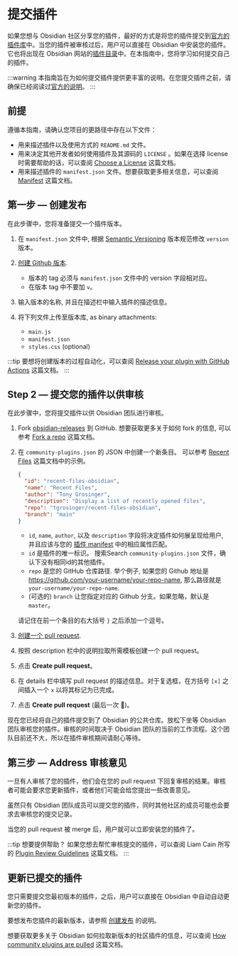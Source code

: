 <!--
 * @Author: luhaifeng666 youzui@hotmail.com
 * @Date: 2022-03-24 23:00:24
 * @LastEditors: luhaifeng666
 * @LastEditTime: 2022-08-24 00:31:38
 * @Description: 
-->

# 提交插件

如果您想与 Obsidian 社区分享您的插件，最好的方式是将您的插件提交到[官方的插件库](https://github.com/obsidianmd/obsidian-releases/blob/master/community-plugins.json)中。当您的插件被审核过后，用户可以直接在 Obsidian 中安装您的插件。它也将出现在 Obsidian 网站的[插件目录](https://obsidian.md/plugins)中。在本指南中，您将学习如何提交自己的插件。

:::warning
本指南旨在为如何提交插件提供更丰富的说明。在您提交插件之前，请确保已经阅读过[官方的说明](https://github.com/obsidianmd/obsidian-sample-plugin#adding-your-plugin-to-the-community-plugin-list)。
:::

## 前提

遵循本指南，请确认您项目的更路径中存在以下文件：

- 用来描述插件以及使用方式的 `README.md` 文件。
- 用来决定其他开发者如何使用插件及其源码的 `LICENSE` 。如果在选择 license 时需要帮助的话，可以查阅 [Choose a License](https://choosealicense.com/) 这篇文档。
- 用来描述插件的 `manifest.json` 文件。想要获取更多相关信息，可以查阅 [Manifest](../manifest-reference.md) 这篇文档。

## 第一步 — 创建发布

在此步骤中，您将准备提交一个插件版本。

1. 在 `manifest.json` 文件中, 根据 [Semantic Versioning](https://semver.org/) 版本规范修改 `version` 版本。

2. [创建 Github 版本](https://docs.github.com/en/repositories/releasing-projects-on-github/managing-releases-in-a-repository#creating-a-release).
   - 版本的 tag 必须与 `manifest.json` 文件中的 version 字段相对应。
   - 在版本 tag 中不要加 `v`。

3. 输入版本的名称, 并且在描述栏中输入插件的描述信息。

4. 将下列文件上传至版本库, as binary attachments:

   - `main.js`
   - `manifest.json`
   - `styles.css` (optional)

:::tip
要想将创建版本的过程自动化，可以查阅 [Release your plugin with GitHub Actions](release-your-plugin-with-github-actions.md) 这篇文档。
:::

## Step 2 — 提交您的插件以供审核

在此步骤中，您将提交插件以供 Obsidian 团队进行审核。

1. Fork [obsidian-releases](https://github.com/obsidianmd/obsidian-releases) 到 GitHub. 想要获取更多关于如何 fork 的信息, 可以参考 [Fork a repo](https://docs.github.com/en/get-started/quickstart/fork-a-repo) 这篇文档。

2. 在 `community-plugins.json` 的 JSON 中创建一个新条目。 可以参考 [Recent Files](https://github.com/tgrosinger/recent-files-obsidian) 这篇文档中的示例。

   ```json
   {
     "id": "recent-files-obsidian",
     "name": "Recent Files",
     "author": "Tony Grosinger",
     "description": "Display a list of recently opened files",
     "repo": "tgrosinger/recent-files-obsidian",
     "branch": "main"
   }
   ```

   - `id`, `name`, `author`, 以及 `description` 字段将决定插件如何展呈现给用户, 并且应该与您的 [插件 manifest](../manifest-reference.md) 中的相应属性匹配。
   - `id` 是插件的唯一标识。 搜索Search `community-plugins.json` 文件，确认下没有相同id的其他插件。
   - `repo` 是您的 GitHub 仓库路径. 举个例子, 如果您的 Github 地址是 https://github.com/your-username/your-repo-name, 那么路径就是`your-username/your-repo-name`.
   - (可选的) `branch` 让您指定对应的 Github 分支。如果忽略，默认是 `master`。

   请记住在前一个条目的右大括号 `}` 之后添加一个逗号。

3. [创建一个 pull request](https://docs.github.com/en/pull-requests/collaborating-with-pull-requests/proposing-changes-to-your-work-with-pull-requests/creating-a-pull-request).
4. 按照 description 栏中的说明拉取所需模板创建一个 pull request。
5. 点击 **Create pull request**。
6. 在 details 栏中填写 pull request 的描述信息。对于复选框，在方括号 `[x]` 之间插入一个 `x` 以将其标记为已完成。
7. 点击 **Create pull request** (最后一次 🤞)。

现在您已经将自己的插件提交到了 Obsidian 的公共仓库。放松下坐等 Obsidian 团队审核您的插件。审核的时间取决于 Obsidian 团队的当前的工作流程。这个团队目前还不大，所以在插件审核期间请耐心等待。

## 第三步 — Address 审核意见

一旦有人审核了您的插件，他们会在您的 pull request 下回复审核的结果。审核者可能会要求您更新插件，或者他们可能会给您提出一些改善意见。

虽然只有 Obsidian 团队成员可以提交您的插件，同时其他社区的成员可能也会要求去审核您的提交记录。

当您的 pull request 被 merge 后，用户就可以立即安装您的插件了。

:::tip 想要提供帮助？
如果您想去帮忙审核提交的插件，可以查阅 Liam Cain 所写的 [Plugin Review Guidelines](https://liamca.in/Obsidian/Plugin+Review+Guide/index) 这篇文档。
:::

## 更新已提交的插件

您只需要提交您最初版本的插件，之后，用户可以直接在 Obsidian 中自动自动更新您的插件。

要想发布您插件的最新版本，请参照 [创建发布](#第一步-—-创建发布) 的说明。

想要获取更多关于 Obsidian 如何拉取新版本的社区插件的信息，可以查阅 [How community plugins are pulled](https://github.com/obsidianmd/obsidian-releases#how-community-plugins-are-pulled) 这篇文档。
